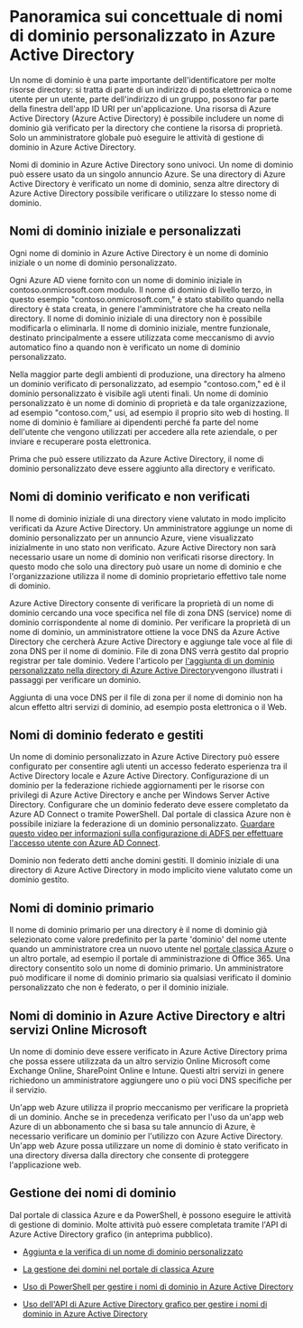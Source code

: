 <properties
    pageTitle="Panoramica sui concettuale di nomi di dominio personalizzato in Azure Active Directory | Microsoft Azure"
    description="Spiega concettuale di utilizzo dei nomi di dominio personalizzato di Azure Active directory, compresa la federazione per single sign-on"
    services="active-directory"
    documentationCenter=""
    authors="jeffsta"
    manager="femila"
    editor=""/>

<tags
    ms.service="active-directory"
    ms.workload="identity"
    ms.tgt_pltfrm="na"
    ms.devlang="na"
    ms.topic="article"
    ms.date="10/04/2016"
    ms.author="curtand;jeffsta"/>

# <a name="conceptual-overview-of-custom-domain-names-in-azure-active-directory"></a>Panoramica sui concettuale di nomi di dominio personalizzato in Azure Active Directory

Un nome di dominio è una parte importante dell'identificatore per molte risorse directory: si tratta di parte di un indirizzo di posta elettronica o nome utente per un utente, parte dell'indirizzo di un gruppo, possono far parte della finestra dell'app ID URI per un'applicazione. Una risorsa di Azure Active Directory (Azure Active Directory) è possibile includere un nome di dominio già verificato per la directory che contiene la risorsa di proprietà. Solo un amministratore globale può eseguire le attività di gestione di dominio in Azure Active Directory.

Nomi di dominio in Azure Active Directory sono univoci. Un nome di dominio può essere usato da un singolo annuncio Azure. Se una directory di Azure Active Directory è verificato un nome di dominio, senza altre directory di Azure Active Directory possibile verificare o utilizzare lo stesso nome di dominio.

## <a name="initial-and-custom-domain-names"></a>Nomi di dominio iniziale e personalizzati

Ogni nome di dominio in Azure Active Directory è un nome di dominio iniziale o un nome di dominio personalizzato.

Ogni Azure AD viene fornito con un nome di dominio iniziale in contoso.onmicrosoft.com modulo. Il nome di dominio di livello terzo, in questo esempio "contoso.onmicrosoft.com," è stato stabilito quando nella directory è stata creata, in genere l'amministratore che ha creato nella directory. Il nome di dominio iniziale di una directory non è possibile modificarla o eliminarla. Il nome di dominio iniziale, mentre funzionale, destinato principalmente a essere utilizzata come meccanismo di avvio automatico fino a quando non è verificato un nome di dominio personalizzato.

Nella maggior parte degli ambienti di produzione, una directory ha almeno un dominio verificato di personalizzato, ad esempio "contoso.com," ed è il dominio personalizzato è visibile agli utenti finali. Un nome di dominio personalizzato è un nome di dominio di proprietà e da tale organizzazione, ad esempio "contoso.com," usi, ad esempio il proprio sito web di hosting. Il nome di dominio è familiare ai dipendenti perché fa parte del nome dell'utente che vengono utilizzati per accedere alla rete aziendale, o per inviare e recuperare posta elettronica.

Prima che può essere utilizzato da Azure Active Directory, il nome di dominio personalizzato deve essere aggiunto alla directory e verificato.

## <a name="verified-and-unverified-domain-names"></a>Nomi di dominio verificato e non verificati

Il nome di dominio iniziale di una directory viene valutato in modo implicito verificati da Azure Active Directory. Un amministratore aggiunge un nome di dominio personalizzato per un annuncio Azure, viene visualizzato inizialmente in uno stato non verificato. Azure Active Directory non sarà necessario usare un nome di dominio non verificati risorse directory. In questo modo che solo una directory può usare un nome di dominio e che l'organizzazione utilizza il nome di dominio proprietario effettivo tale nome di dominio.

Azure Active Directory consente di verificare la proprietà di un nome di dominio cercando una voce specifica nel file di zona DNS (service) nome di dominio corrispondente al nome di dominio. Per verificare la proprietà di un nome di dominio, un amministratore ottiene la voce DNS da Azure Active Directory che cercherà Azure Active Directory e aggiunge tale voce al file di zona DNS per il nome di dominio. File di zona DNS verrà gestito dal proprio registrar per tale dominio. Vedere l'articolo per [l'aggiunta di un dominio personalizzato nella directory di Azure Active Directory](active-directory-add-domain.md)vengono illustrati i passaggi per verificare un dominio.

Aggiunta di una voce DNS per il file di zona per il nome di dominio non ha alcun effetto altri servizi di dominio, ad esempio posta elettronica o il Web.

## <a name="federated-and-managed-domain-names"></a>Nomi di dominio federato e gestiti

Un nome di dominio personalizzato in Azure Active Directory può essere configurato per consentire agli utenti un accesso federato esperienza tra il Active Directory locale e Azure Active Directory. Configurazione di un dominio per la federazione richiede aggiornamenti per le risorse con privilegi di Azure Active Directory e anche per Windows Server Active Directory. Configurare che un dominio federato deve essere completato da Azure AD Connect o tramite PowerShell. Dal portale di classica Azure non è possibile iniziare la federazione di un dominio personalizzato. [Guardare questo video per informazioni sulla configurazione di ADFS per effettuare l'accesso utente con Azure AD Connect](http://channel9.msdn.com/Series/Azure-Active-Directory-Videos-Demos/Configuring-AD-FS-for-user-sign-in-with-Azure-AD-Connect).

Dominio non federato detti anche domini gestiti. Il dominio iniziale di una directory di Azure Active Directory in modo implicito viene valutato come un dominio gestito.

## <a name="primary-domain-names"></a>Nomi di dominio primario

Il nome di dominio primario per una directory è il nome di dominio già selezionato come valore predefinito per la parte 'dominio' del nome utente quando un amministratore crea un nuovo utente nel [portale classica Azure](https://manage.windowsazure.com/) o un altro portale, ad esempio il portale di amministrazione di Office 365. Una directory consentito solo un nome di dominio primario. Un amministratore può modificare il nome di dominio primario sia qualsiasi verificato il dominio personalizzato che non è federato, o per il dominio iniziale.

## <a name="domain-names-in-azure-ad-and-other-microsoft-online-services"></a>Nomi di dominio in Azure Active Directory e altri servizi Online Microsoft

Un nome di dominio deve essere verificato in Azure Active Directory prima che possa essere utilizzata da un altro servizio Online Microsoft come Exchange Online, SharePoint Online e Intune. Questi altri servizi in genere richiedono un amministratore aggiungere uno o più voci DNS specifiche per il servizio.

Un'app web Azure utilizza il proprio meccanismo per verificare la proprietà di un dominio. Anche se in precedenza verificato per l'uso da un'app web Azure di un abbonamento che si basa su tale annuncio di Azure, è necessario verificare un dominio per l'utilizzo con Azure Active Directory. Un'app web Azure possa utilizzare un nome di dominio è stato verificato in una directory diversa dalla directory che consente di proteggere l'applicazione web.

## <a name="managing-domain-names"></a>Gestione dei nomi di dominio

Dal portale di classica Azure e da PowerShell, è possono eseguire le attività di gestione di dominio. Molte attività può essere completata tramite l'API di Azure Active Directory grafico (in anteprima pubblico).

-   [Aggiunta e la verifica di un nome di dominio personalizzato](active-directory-add-domain.md)

-   [La gestione dei domini nel portale di classica Azure](active-directory-add-manage-domain-names.md)

-   [Uso di PowerShell per gestire i nomi di dominio in Azure Active Directory](https://msdn.microsoft.com/library/azure/e1ef403f-3347-4409-8f46-d72dafa116e0#BKMK_ManageDomains)

-   [Uso dell'API di Azure Active Directory grafico per gestire i nomi di dominio in Azure Active Directory](https://msdn.microsoft.com/Library/Azure/Ad/Graph/api/domains-operations)
